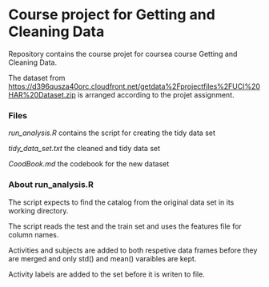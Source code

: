 # Course project for Getting and Cleaning Data

Repository contains the course projet for coursea course Getting and Cleaning Data.

The dataset from https://d396qusza40orc.cloudfront.net/getdata%2Fprojectfiles%2FUCI%20HAR%20Dataset.zip is arranged according to the projet assignment.

### Files 
*run_analysis.R* contains the script for creating the tidy data set

*tidy_data_set.txt* the cleaned and tidy data set

*CoodBook.md* the codebook for the new dataset


### About run_analysis.R
The script expects to find the catalog from the original data set in its working directory.


The script reads the test and the train set and uses the features file for column names.


Activities and subjects are added to both respetive data frames before they are merged and only std() and mean() varaibles are kept.


Activity labels are added to the set before it is writen to file.

